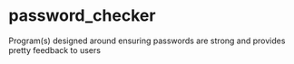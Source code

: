 # password_checker
Program(s) designed around ensuring passwords are strong and provides pretty feedback to users

